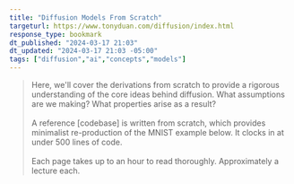 ```yaml
---
title: "Diffusion Models From Scratch"
targeturl: https://www.tonyduan.com/diffusion/index.html 
response_type: bookmark
dt_published: "2024-03-17 21:03"
dt_updated: "2024-03-17 21:03 -05:00"
tags: ["diffusion","ai","concepts","models"]
---
```


> Here, we'll cover the derivations from scratch to provide a rigorous understanding of the core ideas behind diffusion. What assumptions are we making? What properties arise as a result?  
> <br>
> A reference [codebase] is written from scratch, which provides minimalist re-production of the MNIST example below. It clocks in at under 500 lines of code.  
> <br>
> Each page takes up to an hour to read thoroughly. Approximately a lecture each.  